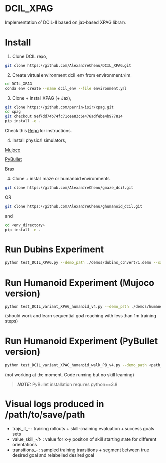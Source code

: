 # DCIL_XPAG
Implementation of DCIL-II based on jax-based XPAG library. 

# Install 

1. Clone DCIL repo,

```sh
git clone https://github.com/AlexandreChenu/DCIL_XPAG.git
```

2. Create virtual environment dcil_env from environment.ylm,

```sh
cd DCIL_XPAG
conda env create --name dcil_env --file environment.yml
```

3. Clone + install XPAG (+ Jax),

```sh
git clone https://github.com/perrin-isir/xpag.git
cd xpag
git checkout 9ef7dd74b74fc71cee83c6a476adfebe4b977814
pip install -e .
```

Check this [Repo](https://github.com/perrin-isir/xpag) for instructions.

4. Install physical simulators, 

[Mujoco](https://github.com/openai/mujoco-py)

[PyBullet](https://pypi.org/project/pybullet/)

[Brax](https://github.com/google/brax)


4. Clone + install maze or humanoid environments 

```sh
git clone https://github.com/AlexandreChenu/gmaze_dcil.git
```
OR

```sh
git clone https://github.com/AlexandreChenu/ghumanoid_dcil.git
```

and 

```sh
cd <env_directory>
pip install -e .
```

# Run Dubins Experiment

```sh
python test_DCIL_XPAG.py --demo_path ./demos/dubins_convert/1.demo --save_path /path/to/save/path
```

# Run Humanoid Experiment (Mujoco version)

```sh
python test_DCIL_variant_XPAG_humanoid_v4.py --demo_path ./demos/humanoid_convert/1.demo --save_path <path_to_results_directory> --eps_state 0.5  --value_clipping 1
```

(should work and learn sequential goal reaching with less than 1m training steps)

# Run Humanoid Experiment (PyBullet version) 

```sh
python test_DCIL_variant_XPAG_humanoid_walk_PB_v4.py --demo_path <path_to_this_directory>/demos/humanoid_PB_walk/ --save_path <path_to_results_directory> --eps_state 0.2  --value_clipping 1
```

(not working at the moment. Code running but no skill learning) 

> **_NOTE:_**  PyBullet installation requires python==3.8  

# Visual logs produced in /path/to/save/path

- trajs_it_- : training rollouts + skill-chaining evaluation + success goals sets 
- value_skill_-_it_- : value for x-y position of skill starting state for different orientations 
- transitions_- : sampled training transitions + segment between true desired goal and relabelled desired goal

